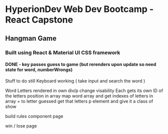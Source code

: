 # HyperionDev Web Dev Bootcamp - React Capstone

## Hangman Game

### Built using React & Material UI CSS framework

#### DONE - key passes guess to game (but rerenders upon update so need state for word, numberWrongs)

Stuff to do still
Keyboard working ( take input and search the word )

Word
Letters rendered in own div/p change visability
Each gets its own ID of the letters position in array
map word array and get indexes of letters in array = to letter guessed
get that letters p element and give it a class of show

build rules component page

win / lose page
